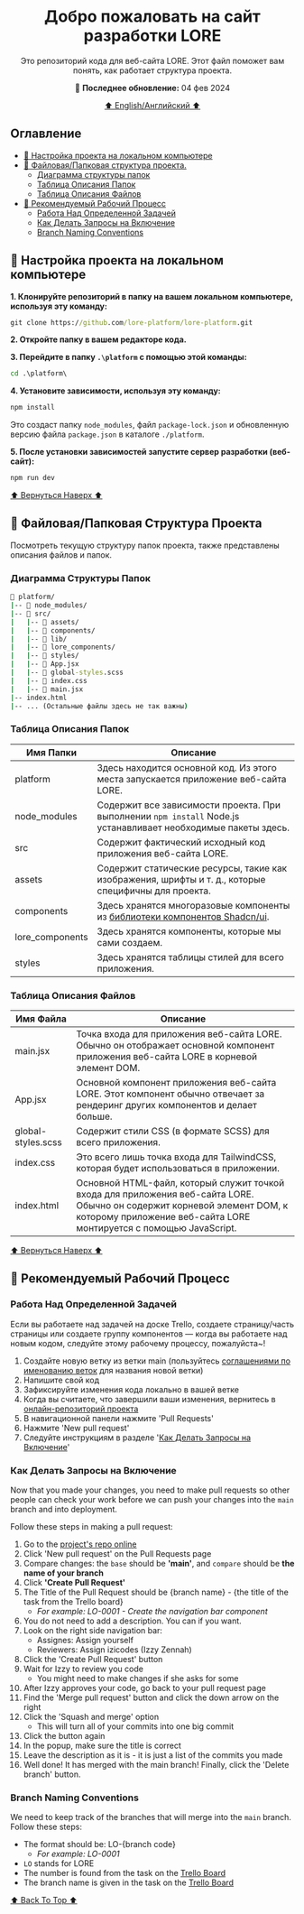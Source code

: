 <h1 align="center"> Добро пожаловать на сайт разработки LORE </h1>

<p align="center">Это репозиторий кода для веб-сайта LORE. Этот файл поможет вам понять, как работает структура проекта.</p>

<p align="center">📆 <b>Последнее обновление:</b> 04 фев 2024</p>

<p align="center"><a href="README.md">⬆️ English/Английский ⬆️</a></p>


## Оглавление

- [🍇 Настройка проекта на локальном компьютере](#🍇-настройка-проекта-на-локальном-компьютере)
- [🍋 Файловая/Папковая структура проекта.](#🍋-файловаяпапковая-структура-проекта)
  - [Диаграмма структуры папок](#диаграмма-структуры-папок)
  - [Таблица Описания Папок](#таблица-описания-папок)
  - [Таблица Описания Файлов](#таблица-описания-файлов)
- [🧁 Рекомендуемый Рабочий Процесс](#🧁-рекомендуемый-рабочий-процесс)
  - [Работа Над Определенной Задачей](#работа-над-определенной-задачей)
  - [Как Делать Запросы на Включение](#как-делать-запросы-на-включение)
  - [Branch Naming Conventions](#branch-naming-conventions)

## 🍇 Настройка проекта на локальном компьютере

**1. Клонируйте репозиторий в папку на вашем локальном компьютере, используя эту команду:**

```cmd
git clone https://github.com/lore-platform/lore-platform.git
```

**2. Откройте папку в вашем редакторе кода.**

**3. Перейдите в папку `.\platform` с помощью этой команды:**

```cmd
cd .\platform\
```

**4. Установите зависимости, используя эту команду:**

```cmd
npm install
```

Это создаст папку `node_modules`, файл `package-lock.json` и обновленную версию файла `package.json` в каталоге `./platform`.

**5. После установки зависимостей запустите сервер разработки (веб-сайт):**

```cmd
npm run dev
```

[⬆️ Вернуться Наверх ⬆️](#оглавление)

## 🍋 Файловая/Папковая Структура Проекта

Посмотреть текущую структуру папок проекта, также представлены описания файлов и папок.

### Диаграмма Структуры Папок

```cmd
📂 platform/
|-- 📂 node_modules/
|-- 📂 src/
|   |-- 📂 assets/
|   |-- 📂 components/
|   |-- 📂 lib/
|   |-- 📂 lore_components/
|   |-- 📂 styles/
|   |-- 📄 App.jsx
|   |-- 📄 global-styles.scss
|   |-- 📄 index.css
|   |-- 📄 main.jsx
|-- index.html
|-- ... (Остальные файлы здесь не так важны)
```

### Таблица Описания Папок

| Имя Папки       | Описание                                                                                                       |
| --------------- | -------------------------------------------------------------------------------------------------------------- |
| platform        | Здесь находится основной код. Из этого места запускается приложение веб-сайта LORE.                            |
| node_modules    | Содержит все зависимости проекта. При выполнении `npm install` Node.js устанавливает необходимые пакеты здесь. |
| src             | Содержит фактический исходный код приложения веб-сайта LORE.                                                   |
| assets          | Содержит статические ресурсы, такие как изображения, шрифты и т. д., которые специфичны для проекта.           |
| components      | Здесь хранятся многоразовые компоненты из [библиотеки компонентов Shadcn/ui](https://ui.shadcn.com/).          |
| lore_components | Здесь хранятся компоненты, которые мы сами создаем.                                                            |
| styles          | Здесь хранятся таблицы стилей для всего приложения.                                                            |

### Таблица Описания Файлов

| Имя Файла          | Описание                                                                                                                                                                                       |
| ------------------ | ---------------------------------------------------------------------------------------------------------------------------------------------------------------------------------------------- |
| main.jsx           | Точка входа для приложения веб-сайта LORE. Обычно он отображает основной компонент приложения веб-сайта LORE в корневой элемент DOM.                                                           |
| App.jsx            | Основной компонент приложения веб-сайта LORE. Этот компонент обычно отвечает за рендеринг других компонентов и делает больше.                                                                  |
| global-styles.scss | Содержит стили CSS (в формате SCSS) для всего приложения.                                                                                                                                      |
| index.css          | Это всего лишь точка входа для TailwindCSS, которая будет использоваться в приложении.                                                                                                         |
| index.html         | Основной HTML-файл, который служит точкой входа для приложения веб-сайта LORE. Обычно он содержит корневой элемент DOM, к которому приложение веб-сайта LORE монтируется с помощью JavaScript. |

[⬆️ Вернуться Наверх ⬆️](#оглавление)

## 🧁 Рекомендуемый Рабочий Процесс

### Работа Над Определенной Задачей

Если вы работаете над задачей на доске Trello, создаете страницу/часть страницы или создаете группу компонентов — когда вы работаете над новым кодом, следуйте этому рабочему процессу, пожалуйста~!

1. Создайте новую ветку из ветки main (пользуйтесь [соглашениями по именованию веток](#branch-naming-conventions) для названия новой ветки)
2. Напишите свой код
3. Зафиксируйте изменения кода локально в вашей ветке
4. Когда вы считаете, что завершили ваши изменения, вернитесь в [онлайн-репозиторий проекта](https://github.com/lore-platform/lore-platform/tree/main)
5. В навигационной панели нажмите 'Pull Requests'
6. Нажмите 'New pull request'
7. Следуйте инструкциям в разделе '[Как Делать Запросы на Включение](#как-делать-запросы-на-включение)'

### Как Делать Запросы на Включение

Now that you made your changes, you need to make pull requests so other people can check your work before we can push your changes into the `main` branch and into deployment.

Follow these steps in making a pull request:

1. Go to the [project's repo online](https://github.com/lore-platform/lore-platform/tree/main)
2. Click 'New pull request' on the Pull Requests page
3. Compare changes: the `base` should be **'main'**, and `compare` should be **the name of your branch**
4. Click **'Create Pull Request'**
5. The Title of the Pull Request should be {branch name} - {the title of the task from the Trello board}
   - _For example: LO-0001 - Create the navigation bar component_
6. You do not need to add a description. You can if you want.
7. Look on the right side navigation bar:
   - Assignes: Assign yourself
   - Reviewers: Assign izicodes (Izzy Zennah)
8. Click the 'Create Pull Request' button
9. Wait for Izzy to review you code
   - You might need to make changes if she asks for some
10. After Izzy approves your code, go back to your pull request page
11. Find the 'Merge pull request' button and click the down arrow on the right
12. Click the 'Squash and merge' option
    - This will turn all of your commits into one big commit
13. Click the button again
14. In the popup, make sure the title is correct
15. Leave the description as it is - it is just a list of the commits you made
16. Well done! It has merged with the main branch! Finally, click the 'Delete branch' button.

### Branch Naming Conventions

We need to keep track of the branches that will merge into the `main` branch. Follow these steps:

- The format should be: LO-{branch code}
  - _For example: LO-0001_
- `LO` stands for LORE
- The number is found from the task on the [Trello Board](https://trello.com/b/H5r3AFI2/main-development-%D0%BE%D1%81%D0%BD%D0%BE%D0%B2%D0%BD%D0%BE%D0%B5-p%D0%B0%D0%B7%D0%B2%D0%B8%D1%82%D0%B8%D0%B5)
- The branch name is given in the task on the [Trello Board](https://trello.com/b/H5r3AFI2/main-development-%D0%BE%D1%81%D0%BD%D0%BE%D0%B2%D0%BD%D0%BE%D0%B5-p%D0%B0%D0%B7%D0%B2%D0%B8%D1%82%D0%B8%D0%B5)

[⬆️ Back To Top ⬆️](#welcome-to-the-lore-website-development)
